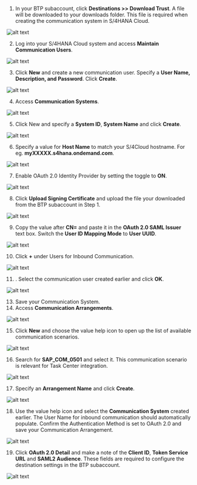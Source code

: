 1. In your BTP subaccount, click **Destinations >> Download Trust**.  A file will be downloaded to your downloads folder.  This file is required when creating the communication system in S/4HANA Cloud.

![alt text](images/13-0.png)

2. Log into your S/4HANA Cloud system and access **Maintain Communication Users**.

![alt text](images/14.png)

3. Click **New** and create a new communication user.  Specify a **User Name, Description, and Password**.  Click **Create**.

![alt text](images/15.png)

4. Access **Communication Systems**.

![alt text](images/21.png)

5. Click New and specify a **System ID**, **System Name** and click **Create**.

![alt text](images/22.png)

6. Specify a value for **Host Name** to match your S/4Cloud hostname.  For eg. **myXXXXX.s4hana.ondemand.com**.

![alt text](images/23.png)

7. Enable OAuth 2.0 Identity Provider by setting the toggle to **ON**.

![alt text](images/25.png)

8. Click **Upload Signing Certificate** and upload the file your downloaded from the BTP subaccount in Step 1.

![alt text](images/26.png)

9. Copy the value after **CN=** and paste it in the **OAuth 2.0 SAML Issuer** text box.  Switch the **User ID Mapping Mode** to **User UUID**.

![alt text](images/24.png)

10. Click **+** under Users for Inbound Communication.

![alt text](images/27.png)

11. . Select the communication user created earlier and click **OK**.

![alt text](images/28.png)

13. Save your Communication System.
14. Access **Communication Arrangements**.

![alt text](images/16.png)

15. Click **New** and choose the value help icon to open up the list of available communication scenarios.

![alt text](images/17.png)

16. Search for **SAP_COM_0501** and select it. This communication scenario is relevant for Task Center integration.

![alt text](images/18.png)

17. Specify an **Arrangement Name** and click **Create**.

![alt text](images/19.png)

18. Use the value help icon and select the **Communication System** created earlier.  The User Name for inbound communication should automatically populate.  Confirm the Authentication Method is set to OAuth 2.0 and save your Communication Arrangement.

![alt text](images/29.png)

19. Click **OAuth 2.0 Detail** and make a note of the **Client ID**, **Token Service URL** and **SAML2 Audience**.  These fields are required to configure the destination settings in the BTP subaccount.

![alt text](images/30.png)
